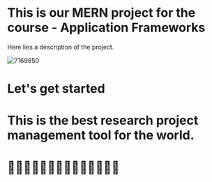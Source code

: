 # This is our MERN project for the course - Application Frameworks

Here lies a description of the project.

![7169850](https://user-images.githubusercontent.com/89182652/165149196-897064ce-9b61-455e-86ba-676ea590a980.png)

# Let's get started

# This is the best research project management tool for the world.

# 💪💪💪💪💪💪💪💪💪💪💪💪💪💪